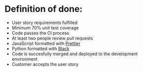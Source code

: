 # Definition of done:
- User story requirements fulfilled
- Minimum 70% unit test coverage
- Code passes the CI process
- At least two people review pull requests
- JavaScript formatted with [Prettier](https://prettier.io)
- Python formatted with [Black](https://github.com/psf/black)
- Code is succesfully merged and deployed to the development environment
- Customer accepts the user story